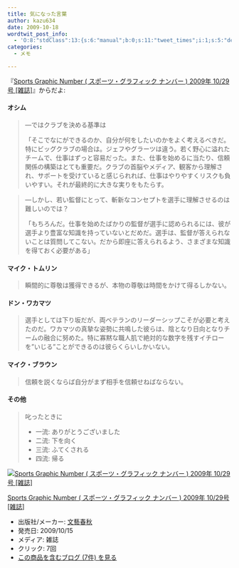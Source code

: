 ```yaml
---
title: 気になった言葉
author: kazu634
date: 2009-10-18
wordtwit_post_info:
  - 'O:8:"stdClass":13:{s:6:"manual";b:0;s:11:"tweet_times";i:1;s:5:"delay";i:0;s:7:"enabled";i:1;s:10:"separation";s:2:"60";s:7:"version";s:3:"3.7";s:14:"tweet_template";b:0;s:6:"status";i:2;s:6:"result";a:0:{}s:13:"tweet_counter";i:2;s:13:"tweet_log_ids";a:1:{i:0;i:4849;}s:9:"hash_tags";a:0:{}s:8:"accounts";a:1:{i:0;s:7:"kazu634";}}'
categories:
  - メモ

---
```

<div class="section">
<p>
    『<a href="http://d.hatena.ne.jp/asin/B002R1OH2M" onclick="__gaTracker('send', 'event', 'outbound-article', 'http://d.hatena.ne.jp/asin/B002R1OH2M', 'Sports Graphic Number ( スポーツ・グラフィック ナンバー ) 2009年 10/29号 [雑誌]');">Sports Graphic Number ( スポーツ・グラフィック ナンバー ) 2009年 10/29号 [雑誌]</a>』からだよ:
</p>
  
<h4>
    オシム
</h4>
  
<blockquote>
<p>
      ―ではクラブを決める基準は
</p>
    
<p>
      「そこでなにができるのか、自分が何をしたいのかをよく考えるべきだ。特にビッグクラブの場合は。ジェフやグラーツは違う。若く野心に溢れたチームで、仕事はずっと容易だった。また、仕事を始めるに当たり、信頼関係の構築はとても重要だ。クラブの首脳やメディア、観客から理解され、サポートを受けていると感じられれば、仕事はやりやすくリスクも負いやすい。それが最終的に大きな実りをもたらす。
</p>
</blockquote>
  
<blockquote>
<p>
      ―しかし、若い監督にとって、斬新なコンセプトを選手に理解させるのは難しいのでは？
</p>
    
<p>
      「もちろんだ。仕事を始めたばかりの監督が選手に認められるには、彼が選手より豊富な知識を持っていないとだめだ。選手は、監督が答えられないことは質問してこない。だから即座に答えられるよう、さまざまな知識を得ておく必要がある」
</p>
</blockquote>
  
<h4>
    マイク・トムリン
</h4>
  
<blockquote>
<p>
      瞬間的に尊敬は獲得できるが、本物の尊敬は時間をかけて得るしかない。
</p>
</blockquote>
  
<h4>
    ドン・ワカマツ
</h4>
  
<blockquote>
<p>
      選手としては下り坂だが、両ベテランのリーダーシップこそが必要と考えたのだ。ワカマツの真摯な姿勢に共鳴した彼らは、陰となり日向となりチームの融合に努めた。特に寡黙な職人肌で絶対的な数字を残すイチローを&#8221;いじる&#8221;ことができるのは彼らくらいしかいない。
</p>
</blockquote>
  
<h4>
    マイク・ブラウン
</h4>
  
<blockquote>
<p>
      信頼を説くならば自分がまず相手を信頼せねばならない。
</p>
</blockquote>
  
<h4>
    その他
</h4>
  
<blockquote>
<p>
      叱ったときに
</p>
    
<ul>
<li>
        一流: ありがとうございました
</li>
<li>
        二流: 下を向く
</li>
<li>
        三流: ふてくされる
</li>
<li>
        四流: 帰る
</li>
</ul>
</blockquote>
  
<div class="hatena-asin-detail">
<a href="http://www.amazon.co.jp/dp/B002R1OH2M/?tag=hatena_st1-22&ascsubtag=d-7ibv" onclick="__gaTracker('send', 'event', 'outbound-article', 'http://www.amazon.co.jp/dp/B002R1OH2M/?tag=hatena_st1-22&ascsubtag=d-7ibv', '');"><img src="https://images-na.ssl-images-amazon.com/images/I/51jexDgpb2L._SL160_.jpg" class="hatena-asin-detail-image" alt="Sports Graphic Number ( スポーツ・グラフィック ナンバー ) 2009年 10/29号 [雑誌]" title="Sports Graphic Number ( スポーツ・グラフィック ナンバー ) 2009年 10/29号 [雑誌]" /></a></p> 
    
<div class="hatena-asin-detail-info">
<p class="hatena-asin-detail-title">
<a href="http://www.amazon.co.jp/dp/B002R1OH2M/?tag=hatena_st1-22&ascsubtag=d-7ibv" onclick="__gaTracker('send', 'event', 'outbound-article', 'http://www.amazon.co.jp/dp/B002R1OH2M/?tag=hatena_st1-22&ascsubtag=d-7ibv', 'Sports Graphic Number ( スポーツ・グラフィック ナンバー ) 2009年 10/29号 [雑誌]');">Sports Graphic Number ( スポーツ・グラフィック ナンバー ) 2009年 10/29号 [雑誌]</a>
</p>
      
<ul>
<li>
<span class="hatena-asin-detail-label">出版社/メーカー:</span> <a href="http://d.hatena.ne.jp/keyword/%CA%B8%E9%BA%BD%D5%BD%A9" onclick="__gaTracker('send', 'event', 'outbound-article', 'http://d.hatena.ne.jp/keyword/%CA%B8%E9%BA%BD%D5%BD%A9', '文藝春秋');" class="keyword">文藝春秋</a>
</li>
<li>
<span class="hatena-asin-detail-label">発売日:</span> 2009/10/15
</li>
<li>
<span class="hatena-asin-detail-label">メディア:</span> 雑誌
</li>
<li>
<span class="hatena-asin-detail-label">クリック</span>: 7回
</li>
<li>
<a href="http://d.hatena.ne.jp/asin/B002R1OH2M" onclick="__gaTracker('send', 'event', 'outbound-article', 'http://d.hatena.ne.jp/asin/B002R1OH2M', 'この商品を含むブログ (7件) を見る');" target="_blank">この商品を含むブログ (7件) を見る</a>
</li>
</ul>
</div>
    
<div class="hatena-asin-detail-foot">
</div>
</div>
</div>
